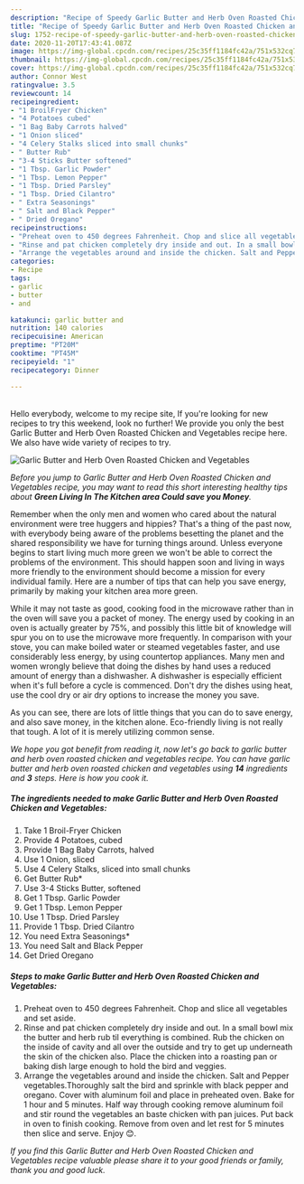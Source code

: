 ```yaml
---
description: "Recipe of Speedy Garlic Butter and Herb Oven Roasted Chicken and Vegetables"
title: "Recipe of Speedy Garlic Butter and Herb Oven Roasted Chicken and Vegetables"
slug: 1752-recipe-of-speedy-garlic-butter-and-herb-oven-roasted-chicken-and-vegetables
date: 2020-11-20T17:43:41.087Z
image: https://img-global.cpcdn.com/recipes/25c35ff1184fc42a/751x532cq70/garlic-butter-and-herb-oven-roasted-chicken-and-vegetables-recipe-main-photo.jpg
thumbnail: https://img-global.cpcdn.com/recipes/25c35ff1184fc42a/751x532cq70/garlic-butter-and-herb-oven-roasted-chicken-and-vegetables-recipe-main-photo.jpg
cover: https://img-global.cpcdn.com/recipes/25c35ff1184fc42a/751x532cq70/garlic-butter-and-herb-oven-roasted-chicken-and-vegetables-recipe-main-photo.jpg
author: Connor West
ratingvalue: 3.5
reviewcount: 14
recipeingredient:
- "1 BroilFryer Chicken"
- "4 Potatoes cubed"
- "1 Bag Baby Carrots halved"
- "1 Onion sliced"
- "4 Celery Stalks sliced into small chunks"
- " Butter Rub"
- "3-4 Sticks Butter softened"
- "1 Tbsp. Garlic Powder"
- "1 Tbsp. Lemon Pepper"
- "1 Tbsp. Dried Parsley"
- "1 Tbsp. Dried Cilantro"
- " Extra Seasonings"
- " Salt and Black Pepper"
- " Dried Oregano"
recipeinstructions:
- "Preheat oven to 450 degrees Fahrenheit. Chop and slice all vegetables and set aside."
- "Rinse and pat chicken completely dry inside and out. In a small bowl mix the butter and herb rub til everything is combined. Rub the chicken on the inside of cavity and all over the outside and try to get up underneath the skin of the chicken also. Place the chicken into a roasting pan or baking dish large enough to hold the bird and veggies."
- "Arrange the vegetables around and inside the chicken. Salt and Pepper vegetables.Thoroughly salt the bird and sprinkle with black pepper and oregano. Cover with aluminum foil and place in preheated oven. Bake for 1 hour and 5 minutes. Half way through cooking remove aluminum foil and stir round the vegetables an baste chicken with pan juices. Put back in oven to finish cooking. Remove from oven and let rest for 5 minutes then slice and serve. Enjoy 😊."
categories:
- Recipe
tags:
- garlic
- butter
- and

katakunci: garlic butter and 
nutrition: 140 calories
recipecuisine: American
preptime: "PT20M"
cooktime: "PT45M"
recipeyield: "1"
recipecategory: Dinner

---
```

<br>
Hello everybody, welcome to my recipe site, If you're looking for new recipes to try this weekend, look no further! We provide you only the best Garlic Butter and Herb Oven Roasted Chicken and Vegetables recipe here. We also have wide variety of recipes to try.
<br>


![Garlic Butter and Herb Oven Roasted Chicken and Vegetables](https://img-global.cpcdn.com/recipes/25c35ff1184fc42a/751x532cq70/garlic-butter-and-herb-oven-roasted-chicken-and-vegetables-recipe-main-photo.jpg)

<i>Before you jump to Garlic Butter and Herb Oven Roasted Chicken and Vegetables recipe, you may want to read this short interesting healthy tips about 
<strong>Green Living In The Kitchen area Could save you Money</strong>.</i>
</br>

Remember when the only men and women who cared about the natural environment were tree huggers and hippies? That's a thing of the past now, with everybody being aware of the problems besetting the planet and the shared responsibility we have for turning things around. Unless everyone begins to start living much more green we won't be able to correct the problems of the environment. This should happen soon and living in ways more friendly to the environment should become a mission for every individual family. Here are a number of tips that can help you save energy, primarily by making your kitchen area more green.

While it may not taste as good, cooking food in the microwave rather than in the oven will save you a packet of money. The energy used by cooking in an oven is actually greater by 75%, and possibly this little bit of knowledge will spur you on to use the microwave more frequently. In comparison with your stove, you can make boiled water or steamed vegetables faster, and use considerably less energy, by using countertop appliances. Many men and women wrongly believe that doing the dishes by hand uses a reduced amount of energy than a dishwasher. A dishwasher is especially efficient when it's full before a cycle is commenced. Don't dry the dishes using heat, use the cool dry or air dry options to increase the money you save.

As you can see, there are lots of little things that you can do to save energy, and also save money, in the kitchen alone. Eco-friendly living is not really that tough. A lot of it is merely utilizing common sense.


<i>We hope you got benefit from reading it, now let's go back to garlic butter and herb oven roasted chicken and vegetables recipe. You can have garlic butter and herb oven roasted chicken and vegetables using <strong>14</strong> ingredients and <strong>3</strong> steps. Here is how you cook it.
</i>

##### The ingredients needed to make Garlic Butter and Herb Oven Roasted Chicken and Vegetables:

1. Take 1 Broil-Fryer Chicken
1. Provide 4 Potatoes, cubed
1. Provide 1 Bag Baby Carrots, halved
1. Use 1 Onion, sliced
1. Use 4 Celery Stalks, sliced into small chunks
1. Get  Butter Rub*
1. Use 3-4 Sticks Butter, softened
1. Get 1 Tbsp. Garlic Powder
1. Get 1 Tbsp. Lemon Pepper
1. Use 1 Tbsp. Dried Parsley
1. Provide 1 Tbsp. Dried Cilantro
1. You need  Extra Seasonings*
1. You need  Salt and Black Pepper
1. Get  Dried Oregano


##### Steps to make Garlic Butter and Herb Oven Roasted Chicken and Vegetables:

1. Preheat oven to 450 degrees Fahrenheit. Chop and slice all vegetables and set aside.
1. Rinse and pat chicken completely dry inside and out. In a small bowl mix the butter and herb rub til everything is combined. Rub the chicken on the inside of cavity and all over the outside and try to get up underneath the skin of the chicken also. Place the chicken into a roasting pan or baking dish large enough to hold the bird and veggies.
1. Arrange the vegetables around and inside the chicken. Salt and Pepper vegetables.Thoroughly salt the bird and sprinkle with black pepper and oregano. Cover with aluminum foil and place in preheated oven. Bake for 1 hour and 5 minutes. Half way through cooking remove aluminum foil and stir round the vegetables an baste chicken with pan juices. Put back in oven to finish cooking. Remove from oven and let rest for 5 minutes then slice and serve. Enjoy 😊.


<i>If you find this Garlic Butter and Herb Oven Roasted Chicken and Vegetables recipe valuable please share it to your good friends or family, thank you and good luck.</i>
